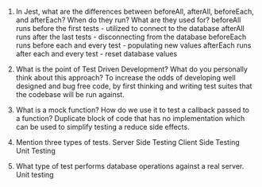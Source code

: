 <!-- Answers to the Short Answer Essay Questions go here -->


1. In Jest, what are the differences between beforeAll, afterAll, beforeEach, and afterEach? When do they run? What are they used for?
  beforeAll runs before the first tests - utilized to connect to the database 
  afterAll runs after the last tests - disconnecting from the database
  beforeEach runs before each and every test - populating new values
  afterEach runs after each and every test - reset database values


1. What is the point of Test Driven Development? What do you personally think about this approach?
  To increase the odds of developing well designed and bug free code, by first thinking and writing test suites that the codebase will be run against.

1. What is a mock function? How do we use it to test a callback passed to a function?
  Duplicate block of code that has no implementation which can be used to simplify testing a reduce side effects.

1. Mention three types of tests.
  Server Side Testing
  Client Side Testing
  Unit Testing

1. What type of test performs database operations against a real server.
  Unit testing